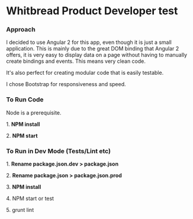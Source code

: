 <h1>Whitbread Product Developer test</h1>

<h3>Approach</h3>
<p>I decided to use Angular 2 for this app, even though it is just a small application. This is mainly due to the great DOM binding that Angular 2 offers, it is very easy to display data on a page without having to manually create bindings and events. This means very clean code.</p>
<p>It's also perfect for creating modular code that is easily testable.</p>
<p>I chose Bootstrap for responsiveness and speed.</p>

<h3>To Run Code</h3>
<p>Node is a prerequisite.</p>
<p>1. <strong>NPM install</strong></p>
<p>2. <strong>NPM start</strong></p>

<h3>To Run in Dev Mode (Tests/Lint etc)</h3>
<p>1. <strong>Rename package.json.dev > package.json</strong></p>
<p>2. <strong>Rename package.json > package.json.prod</strong></p>
<p>3. <strong>NPM install</strong></p>
<p>4. NPM start or test</p>
<p>5. grunt lint</p>